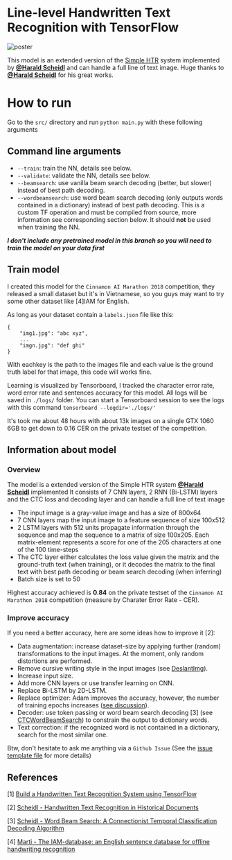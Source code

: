 # Line-level Handwritten Text Recognition with TensorFlow

![poster](https://i.imgur.com/vt0bTYr.png)

This model is an extended version of the [Simple HTR](https://github.com/lamhoangtung/LineHTR) system implemented by [**@Harald Scheidl**](https://github.com/githubharald) and can handle a full line of text image. Huge thanks to [**@Harald Scheidl**](https://github.com/githubharald) for his great works.

# How to run
Go to the `src/` directory and run `python main.py` with these following arguments

## Command line arguments

* `--train`: train the NN, details see below.
* `--validate`: validate the NN, details see below.
* `--beamsearch`: use vanilla beam search decoding (better, but slower) instead of best path decoding.
* `--wordbeamsearch`: use word beam search decoding (only outputs words contained in a dictionary) instead of best path decoding. This is a custom TF operation and must be compiled from source, more information see corresponding section below. It should **not** be used when training the NN.

***I don't include any pretrained model in this branch so you will need to train the model on your data first***

## Train model 

I created this model for the `Cinnamon AI Marathon 2018` competition, they released a small dataset but it's in Vietnamese, so you guys may want to try some other dataset like \[4\]IAM for English.

As long as your dataset contain a `labels.json` file like this:

```
{
    "img1.jpg": "abc xyz",
    ...
    "imgn.jpg": "def ghi"
}
```

With eachkey is the path to the images file and each value is the ground truth label for that image, this code will works fine.

Learning is visualized by Tensorboard, I tracked the character error rate, word error rate and sentences accuracy for this model. All logs will be saved in `./logs/` folder. You can start a Tensorboard session to see the logs with this command `tensorboard --logdir='./logs/'`

It's took me about 48 hours with about 13k images on a single GTX 1060 6GB to get down to 0.16 CER on the private testset of the competition.

## Information about model

### Overview

The model is a extended version of the Simple HTR system [**@Harald Scheidl**](https://github.com/githubharald) implemented
It consists of 7 CNN layers, 2 RNN (Bi-LSTM) layers and the CTC loss and decoding layer and can handle a full line of text image
* The input image is a gray-value image and has a size of 800x64
* 7 CNN layers map the input image to a feature sequence of size 100x512
* 2 LSTM layers with 512 units propagate information through the sequence and map the sequence to a matrix of size 100x205. Each matrix-element represents a score for one of the 205 characters at one of the 100 time-steps
* The CTC layer either calculates the loss value given the matrix and the ground-truth text (when training), or it decodes the matrix to the final text with best path decoding or beam search decoding (when inferring)
* Batch size is set to 50

Highest accuracy achieved is **0.84** on the private testset of the `Cinnamon AI Marathon 2018` competition (measure by Charater Error Rate - CER).


### Improve accuracy

If you need a better accuracy, here are some ideas how to improve it \[2\]:

* Data augmentation: increase dataset-size by applying further (random) transformations to the input images. At the moment, only random distortions are performed.
* Remove cursive writing style in the input images (see [DeslantImg](https://github.com/githubharald/DeslantImg)).
* Increase input size.
* Add more CNN layers or use transfer learning on CNN.
* Replace Bi-LSTM by 2D-LSTM.
* Replace optimizer: Adam improves the accuracy, however, the number of training epochs increases ([see discussion](https://github.com/githubharald/SimpleHTR/issues/27)).
* Decoder: use token passing or word beam search decoding \[3\] (see [CTCWordBeamSearch](https://github.com/githubharald/CTCWordBeamSearch)) to constrain the output to dictionary words.
* Text correction: if the recognized word is not contained in a dictionary, search for the most similar one.

Btw, don't hesitate to ask me anything via a `Github Issue` (See the [issue template file](ISSUE_TEMPLATE.md) for more details)


## References

\[1\] [Build a Handwritten Text Recognition System using TensorFlow](https://towardsdatascience.com/2326a3487cd5)

\[2\] [Scheidl - Handwritten Text Recognition in Historical Documents](https://repositum.tuwien.ac.at/obvutwhs/download/pdf/2874742)

\[3\] [Scheidl - Word Beam Search: A Connectionist Temporal Classification Decoding Algorithm](https://repositum.tuwien.ac.at/obvutwoa/download/pdf/2774578)

\[4\] [Marti - The IAM-database: an English sentence database for offline handwriting recognition](http://www.fki.inf.unibe.ch/databases/iam-handwriting-database)
